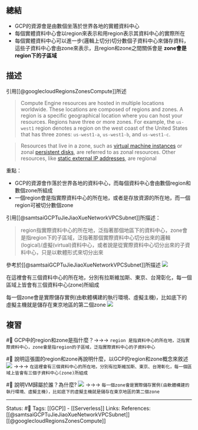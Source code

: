 

## 總結
- GCP的資源會是由數個坐落於世界各地的實體資料中心
- 每個實體資料中心會以region來表示和用region表示其資料中心的實際所在
- 每個實體資料中心可以進一步(邏輯上切分)切分數個子資料中心來儲存資料，這些子資料中心會由zone來表示，且region和zone之間關係會是 **zone會是region下的子區域**

## 描述
引用[[@googlecloudRegionsZonesCompute]]所述
> Compute Engine resources are hosted in multiple locations worldwide. These locations are composed of regions and zones. A region is a specific geographical location where you can host your resources. Regions have three or more zones. For example, the `us-west1` region denotes a region on the west coast of the United States that has three zones: `us-west1-a`, `us-west1-b`, and `us-west1-c`.

> Resources that live in a zone, such as [virtual machine instances](https://cloud.google.com/compute/docs/instances) or zonal [persistent disks](https://cloud.google.com/compute/docs/disks), are referred to as zonal resources. Other resources, like [static external IP addresses](https://cloud.google.com/compute/docs/ip-addresses#reservedaddress), are regional

重點：
- GCP的資源會作落於世界各地的資料中心，而每個資料中心會由數個region和數個zone所組成
- 一個region會是指實際資料中心的所在地，或者是存放資源的所在地，而一個region可被切分數個zone


引用[[@samtsaiGCPTuJieJiaoXueNetworkVPCSubnet]]所描述：
> region指實際資料中心的所在地，泛指著那個地區下的資料中心，zone會是指region下的子區域，泛指著那個實際資料中心切分出來的邏輯(logical)/虛擬(virtual)資料中心，或者說是從實際資料中心切分出來的子資料中心，只是以軟體形式來切分出來

參考於[[@samtsaiGCPTuJieJiaoXueNetworkVPCSubnet]]所描述
![](https://res.cloudinary.com/dqfxgtyoi/image/upload/v1653328292/blog/network/serverless/GCP-region_zone_zrcusp.png)

在這裡會有三個資料中心的所在地，分別有拉斯維加斯、東京、台灣彰化，每一個區域上皆會有三個資料中心(zone)所組成

每一個zone會是實際儲存實例(由軟體構建的執行環境、虛擬主機)，比如底下的虛擬主機就是儲存在東京地區的第二個zone
![](https://i.ytimg.com/vi/yygf4MOmI-E/maxresdefault.jpg)


## 複習

#🧠 GCP中的region和zone是指什麼？->->-> `region 是指資料中心的所在地，泛指實際資料中心，zone會是指region的子區域，泛指實際資料中心的子資料中心`
<!--SR:!2022-07-09,31,250-->

#🧠 說明這張圖的region和zone再說明什麼，以GCP的region和zone概念來敘述 ![](https://res.cloudinary.com/dqfxgtyoi/image/upload/v1653328292/blog/network/serverless/GCP-region_zone_zrcusp.png) ->->-> `在這裡會有三個資料中心的所在地，分別有拉斯維加斯、東京、台灣彰化，每一個區域上皆會有三個子資料中心(zone)所組成`
<!--SR:!2022-07-01,25,250-->

#🧠 說明VM歸屬於誰？為什麼? ![](https://i.ytimg.com/vi/yygf4MOmI-E/maxresdefault.jpg) ->->-> `每一個zone會是實際儲存實例(由軟體構建的執行環境、虛擬主機)，比如底下的虛擬主機就是儲存在東京地區的第二個zone`
<!--SR:!2022-07-01,24,250-->

---
Status: #🌱 
Tags: 
[[GCP]] - [[Serverless]]
Links:
References:
[[@samtsaiGCPTuJieJiaoXueNetworkVPCSubnet]]
[[@googlecloudRegionsZonesCompute]]